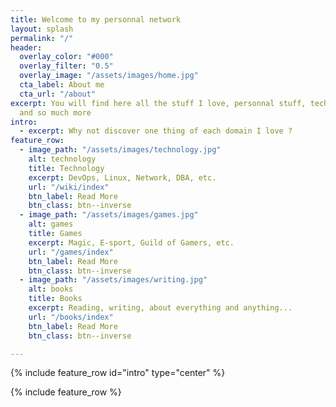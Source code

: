 ```yaml
---
title: Welcome to my personnal network
layout: splash
permalink: "/"
header:
  overlay_color: "#000"
  overlay_filter: "0.5"
  overlay_image: "/assets/images/home.jpg"
  cta_label: About me
  cta_url: "/about"
excerpt: You will find here all the stuff I love, personnal stuff, technical stuff
  and so much more
intro:
  - excerpt: Why not discover one thing of each domain I love ?
feature_row:
  - image_path: "/assets/images/technology.jpg"
    alt: technology
    title: Technology
    excerpt: DevOps, Linux, Network, DBA, etc.
    url: "/wiki/index"
    btn_label: Read More
    btn_class: btn--inverse
  - image_path: "/assets/images/games.jpg"
    alt: games
    title: Games
    excerpt: Magic, E-sport, Guild of Gamers, etc.
    url: "/games/index"
    btn_label: Read More
    btn_class: btn--inverse
  - image_path: "/assets/images/writing.jpg"
    alt: books
    title: Books
    excerpt: Reading, writing, about everything and anything...
    url: "/books/index"
    btn_label: Read More
    btn_class: btn--inverse

---
```

{% include feature_row id="intro" type="center" %}

{% include feature_row %}
